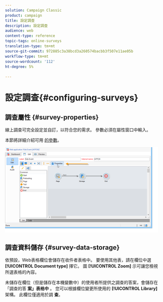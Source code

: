 ```yaml
---
solution: Campaign Classic
product: campaign
title: 設定調查
description: 設定調查
audience: web
content-type: reference
topic-tags: online-surveys
translation-type: tm+mt
source-git-commit: 972885c3a38bcd3a260574bacbb3f507e11ae05b
workflow-type: tm+mt
source-wordcount: '112'
ht-degree: 5%

---
```



# 設定調查{#configuring-surveys}

## 調查屬性 {#survey-properties}

線上調查可完全設定並自訂，以符合您的需求。 參數必須在屬性窗口中輸入。

本節將詳細介紹可用 [的參數](../../web/using/defining-web-forms-properties.md)。

![](assets/s_ncs_admin_survey_properties_general.png)

## 調查資料儲存 {#survey-data-storage}

依預設，Web表格欄位會儲存在收件者表格中。 要使用其他表，請在欄位中選 **[!UICONTROL Document type]** 擇它。 圖 **[!UICONTROL Zoom]** 示可讓您檢視所選表格的內容。

未儲存在欄位（但是儲存在本機變數中）的使用者所提供之調查的答案，會儲存在「調查的答 **案」表格中** 。 您可以根據欄位變更所使用的 **[!UICONTROL Library]** 架構。 此欄位僅適用於調 **查**。
